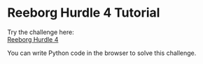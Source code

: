 # Reeborg Hurdle 4 Tutorial

Try the challenge here:  
[Reeborg Hurdle 4](https://reeborg.ca/reeborg.html?lang=en&mode=python&menu=worlds%2Fmenus%2Freeborg_intro_en.json&name=Hurdle%204&url=worlds%2Ftutorial_en%2Fhurdle4.json)

You can write Python code in the browser to solve this challenge.
